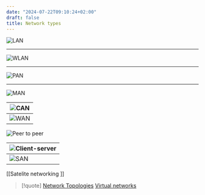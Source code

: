 ```yaml
---
date: "2024-07-22T09:10:24+02:00"
draft: false
title: Network types
---
```


![LAN](/Network/Network_Types/LAN)

------------------------------------------------------------------------

![WLAN](/Network/Network_Types/WLAN)

------------------------------------------------------------------------

![PAN](/Network/Network_Types/PAN)

------------------------------------------------------------------------

![MAN](/Network/Network_Types/MAN)

| ![CAN](/Network/Network_Types/CAN) |
|------------------------------------------------|
| ![WAN](/Network/Network_Types/WAN) |

![Peer to peer](/Network/Network_Types/Peer_to_peer)

| ![Client-server](/Network/Network_Types/Client-server) |
|--------------------------------------------------------------------|
| ![SAN](/Network/Data/SAN)                              |

\[\[Satelite networking \]\]

> \[!quote\] [Network
> Topologies](/MAIN_Network+/Network_Topologies) [Virtual
> networks](/Network/Network_Types/Virtual_networks)
